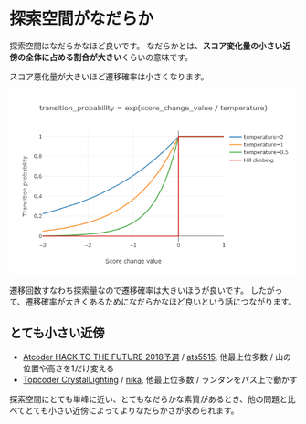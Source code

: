 
# 探索空間がなだらか

探索空間はなだらかなほど良いです。
なだらかとは、**スコア変化量の小さい近傍の全体に占める割合が大きい**くらいの意味です。

スコア悪化量が大きいほど遷移確率は小さくなります。

![transition-probability](/images/transition-probability.png)

遷移回数すなわち探索量なので遷移確率は大きいほうが良いです。
したがって、遷移確率が大きくあるためになだらかなほど良いという話につながります。

## とても小さい近傍

- [Atcoder HACK TO THE FUTURE 2018予選](https://future-contest-2018-qual.contest.atcoder.jp/tasks/future_contest_2018_qual_a)
    / [ats5515](https://future-contest-2018-qual.contest.atcoder.jp/submissions/2113371), 他最上位多数
    / 山の位置や高さを1だけ変える
- [Topcoder CrystalLighting](https://community.topcoder.com/longcontest/?module=ViewProblemStatement&rd=17179&pm=14934)
    / [nika](https://community.topcoder.com/longcontest/?module=ViewProblemSolution&pm=14934&rd=17179&cr=20315020&subnum=19), 他最上位多数
    / ランタンをパス上で動かす

探索空間にとても単峰に近い、とてもなだらかな素質があるとき、他の問題と比べてとても小さい近傍によってよりなだらかさが求められます。
